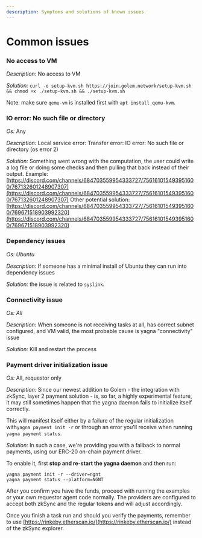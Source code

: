 ```yaml
---
description: Symptoms and solutions of known issues.
---
```


# Common issues

### No access to VM

_Description:_ No access to VM

 _Solution:_ `curl -o setup-kvm.sh https://join.golem.network/setup-kvm.sh && chmod +x ./setup-kvm.sh && ./setup-kvm.sh` 

Note: make sure `qemu-vm` is installed first with `apt install qemu-kvm`.

### IO error: No such file or directory

_Os:_ Any

_Description:_  Local service error: Transfer error: IO error: No such file or directory \(os error 2\)

_Solution:_  Something went wrong with the computation, the user could write a log file or doing some checks and then pulling that back instead of their output. Example: [https://discord.com/channels/684703559954333727/756161015493951600/767132601248907307](https://discord.com/channels/684703559954333727/756161015493951600/767132601248907307) Other potential solution: [https://discord.com/channels/684703559954333727/756161015493951600/769671518903992320](https://discord.com/channels/684703559954333727/756161015493951600/769671518903992320)

### Dependency issues

_Os: Ubuntu_

_Description:_ If someone has a minimal install of Ubuntu they can run into dependency issues

_Solution:_ the issue is related to `syslink`_._

### Connectivity issue

_Os: All_

_Description:_ When someone is not receiving tasks at all, has correct subnet configured, and VM valid, the most probable cause is yagna "connectivity" issue

_Solution:_ Kill and restart the process

### Payment driver initialization issue

_Os:_ All, requestor only

_Description:_ Since our newest addition to Golem - the integration with zkSync, layer 2 payment solution - is, so far, a highly experimental feature, it may still sometimes happen that the yagna daemon fails to initialize itself correctly.

This will manifest itself either by a failure of the regular initialization with`yagna payment init -r` or through an error you'll receive when running `yagna payment status`.

_Solution:_ In such a case, we're providing you with a fallback to normal payments, using our ERC-20 on-chain payment driver.

To enable it, first **stop and re-start the yagna daemon** and then run:

```text
yagna payment init -r --driver=ngnt
yagna payment status --platform=NGNT
```

After you confirm you have the funds, proceed with running the examples or your own requestor agent code normally. The providers are configured to accept both zkSync and the regular tokens and will adjust accordingly.

Once you finish a task run and should you verify the payments, remember to use [https://rinkeby.etherscan.io/](https://rinkeby.etherscan.io/) instead of the zkSync explorer.

